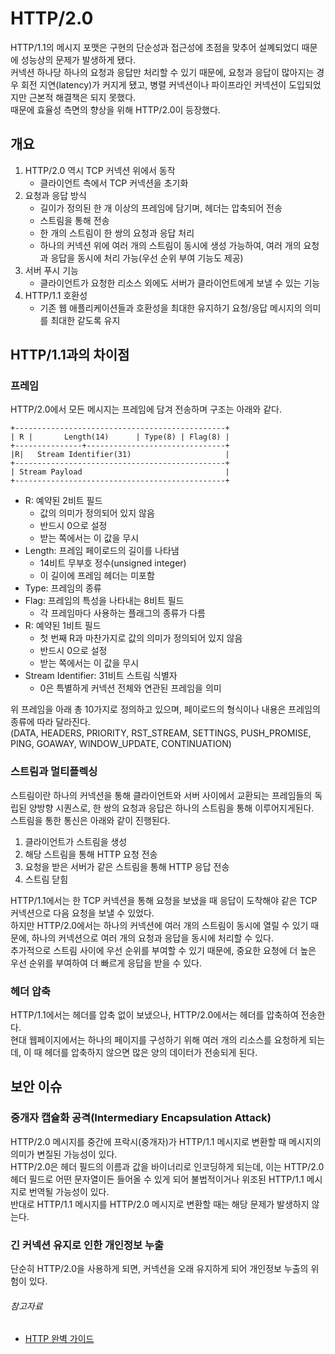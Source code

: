 # HTTP/2.0

HTTP/1.1의 메시지 포맷은 구현의 단순성과 접근성에 초점을 맞추어 설꼐되었디 때문에 성능상의 문제가 발생하게 됐다.  
커넥션 하나당 하나의 요청과 응답만 처리할 수 있기 때문에, 요청과 응답이 많아지는 경우 회전 지연(latency)가 커지게 됐고, 병렬 커넥션이나 파이프라인 커넥션이 도입되었지만 근본적 해결책은 되지 못했다.  
때문에 효율성 측면의 향상을 위해 HTTP/2.0이 등장했다.

## 개요

1. HTTP/2.0 역시 TCP 커넥션 위에서 동작
    - 클라이언트 측에서 TCP 커넥션을 초기화
2. 요청과 응답 방식
    - 길이가 정의된 한 개 이상의 프레임에 담기며, 헤더는 압축되어 전송
    - 스트림을 통해 전송
    - 한 개의 스트림이 한 쌍의 요청과 응답 처리
    - 하나의 커넥션 위에 여러 개의 스트림이 동시에 생성 가능하여, 여러 개의 요청과 응답을 동시에 처리 가능(우선 순위 부여 기능도 제공)
3. 서버 푸시 기능
    - 클라이언트가 요청한 리소스 외에도 서버가 클라이언트에게 보낼 수 있는 기능
4. HTTP/1.1 호환성
    - 기존 웹 애플리케이션들과 호환성을 최대한 유지하기 요청/응답 메시지의 의미를 최대한 같도록 유지

## HTTP/1.1과의 차이점

### 프레임

HTTP/2.0에서 모든 메시지는 프레임에 담겨 전송하며 구조는 아래와 같다.

```
+-----------------------------------------------+
| R |       Length(14)      | Type(8) | Flag(8) |
+---------------+-------------------------------+
|R|   Stream Identifier(31)                     |
+-----------------------------------------------+
| Stream Payload                                |
+-----------------------------------------------+
```

- R: 예약된 2비트 필드
    - 값의 의미가 정의되어 있지 않음
    - 반드시 0으로 설정
    - 받는 쪽에서는 이 값을 무시
- Length: 프레임 페이로드의 길이를 나타냄
    - 14비트 무부호 정수(unsigned integer)
    - 이 길이에 프레임 헤더는 미포함
- Type: 프레임의 종류
- Flag: 프레임의 특성을 나타내는 8비트 필드
    - 각 프레임마다 사용하는 플래그의 종류가 다름
- R: 예약된 1비트 필드
    - 첫 번째 R과 마찬가지로 값의 의미가 정의되어 있지 않음
    - 반드시 0으로 설정
    - 받는 쪽에서는 이 값을 무시
- Stream Identifier: 31비트 스트림 식별자
    - 0은 특별하게 커넥션 전체와 연관된 프레임을 의미

위 프레임을 아래 총 10가지로 정의하고 있으며, 페이로드의 형식이나 내용은 프레임의 종류에 따라 달라진다.  
(DATA, HEADERS, PRIORITY, RST_STREAM, SETTINGS, PUSH_PROMISE, PING, GOAWAY, WINDOW_UPDATE, CONTINUATION)

### 스트림과 멀티플렉싱

스트림이란 하나의 커넥션을 통해 클라이언트와 서버 사이에서 교환되는 프레임들의 독립된 양방향 시퀀스로, 한 쌍의 요청과 응답은 하나의 스트림을 통해 이루어지게된다.  
스트림을 통한 통신은 아래와 같이 진행된다.

1. 클라이언트가 스트림을 생성
2. 해당 스트림을 통해 HTTP 요청 전송
3. 요청을 받은 서버가 같은 스트림을 통해 HTTP 응답 전송
4. 스트림 닫힘

HTTP/1.1에서는 한 TCP 커넥션을 통해 요청을 보냈을 때 응답이 도착해야 같은 TCP 커넥션으로 다음 요청을 보낼 수 있었다.  
하지만 HTTP/2.0에서는 하나의 커넥션에 여러 개의 스트림이 동시에 열릴 수 있기 때문에, 하나의 커넥션으로 여러 개의 요청과 응답을 동시에 처리할 수 있다.  
추가적으로 스트림 사이에 우선 순위를 부여할 수 있기 때문에, 중요한 요청에 더 높은 우선 순위를 부여하여 더 빠르게 응답을 받을 수 있다.

### 헤더 압축

HTTP/1.1에서는 헤더를 압축 없이 보냈으나, HTTP/2.0에서는 헤더를 압축하여 전송한다.  
현대 웹페이지에서는 하나의 페이지를 구성하기 위해 여러 개의 리소스를 요청하게 되는데, 이 때 헤더를 압축하지 않으면 많은 양의 데이터가 전송되게 된다.

## 보안 이슈

### 중개자 캡슐화 공격(Intermediary Encapsulation Attack)

HTTP/2.0 메시지를 중간에 프락시(중개자)가 HTTP/1.1 메시지로 변환할 때 메시지의 의미가 변질된 가능성이 있다.  
HTTP/2.0은 헤더 필드의 이름과 값을 바이너리로 인코딩하게 되는데, 이는 HTTP/2.0 헤더 필드로 어떤 문자열이든 들어올 수 있게 되어 불법적이거나 위조된 HTTP/1.1 메시지로 번역될 가능성이 있다.  
반대로 HTTP/1.1 메시지를 HTTP/2.0 메시지로 변환할 때는 해당 문제가 발생하지 않는다.

### 긴 커넥션 유지로 인한 개인정보 누출

단순히 HTTP/2.0을 사용하게 되면, 커넥션을 오래 유지하게 되어 개인정보 누출의 위험이 있다.

###### 참고자료

- [HTTP 완벽 가이드](https://www.nl.go.kr/seoji/contents/S80100000000.do?schM=intgr_detail_view_isbn&page=1&pageUnit=10&schType=simple&schStr=HTTP+완벽+가이드&isbn=9788966261208&cipId=200309770%2C4096969)